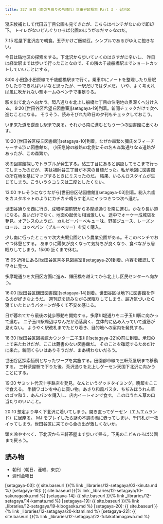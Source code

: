 ```yaml
---
title: 227 日目（雨のち曇りのち晴れ）世田谷区探索 Part 3 - 砧地区
---
```


寝床候補として代田五丁目公園も見てきたが、こちらはベンチがないので即却下。
トイレがないどんぐりひろば公園のほうがまだマシなのだ。

7:15 松屋下北沢店で朝食。玉子かけご飯納豆。シンプルであるがゆえに飽きない。

今日は砧地区の探索をする。下北沢から歩いていくのはさすがに辛いし、
昨日は経堂駅までは歩いて行ったことなので、その隣の千歳船橋駅までショートカットしていいことにする。

8:00 小田急小田原線で千歳船橋駅まで行く。乗車中にノートを整理したり居眠りしたりできればいいなと思ったが、一駅だけではダメだ。
いや、よく考えれば風に吹かれない駅ホームのベンチで事足りる。

駅を出て北方へ向かう。環八通りを北上し船橋七丁目の住宅地の奥深くへ分け入る。
9:20 [世田谷区希望丘図書室][setagaya-19]到着。新聞チェックだけで次へ進むことになる。
そうそう、読みそびれた昨日の夕刊もチェックしておこう。

いま来た道を逆走し駅まで戻る。それから南に進むともう一つの図書館に出くわす。

10:20 [世田谷区桜丘図書館][setagaya-10]到着。なぜか森繁久彌氏をフィーチャーする渋い図書館だ。
小田急線の線路の北側にその名も森繁通りなる道路があったが、この森繁か。

次の図書館探しでトラブルが発生する。砧三丁目にあると誤認してそこまで行ってしまったのだが、
実は祖師谷三丁目が本来の目標だった。私が地図に図書館の所在地を基にマップするときにミスったのだ。
結果、いらんロスタイムが生じてしまう。こういうタコミスは二度としたくない。

13:00 キレそうになりながら[世田谷区砧図書館][setagaya-03]到着。総入れ歯をカスタネットのようにカチカチ鳴らす老人にイラつきつつ次へ進む。

世田谷通りを西に行き、成城学園前駅から多摩堤通りを南に進む。かなり長い道になる。長いだけでなく、地面の起伏も相当激しい。
途中でオーケー成城店を発見。オアシスのようだ。
カルビーバーベキュー味、野菜ジュース、レーズンロール、コッペパン（ブルーベリー）を安く購入。

少し南に行ったところで次大夫堀公園という農業公園がある。そこのベンチでおやつ休憩とする。
あまりに陽気が良くなって気持ちが良くなり、食べながら居眠りしてしまう。15:00 近くまで休む。

15:05 近所にある[世田谷区喜多見図書室][setagaya-20]到着。内容を確認して早々に発つ。

多摩堤通りを大田区方面に進み、鎌田橋を越えてから北上し区民センターへ向かう。

16:00 [世田谷区鎌田図書館][setagaya-14]到着。世田谷区は地下に図書館を作るのが好きなようだ。
週刊誌を読みながら居眠りしてしまう。最近気づいたら寝ていたというパターンが多くて不安を感じる。

日が暮れてから最後の徒歩移動を開始する。多摩川堤通りを二子玉川駅に向かって進む。
二子玉川駅周辺はなんだか洒落臭く、立体的に込み入っていて道筋が見えない。
ようやく駅改札までたどり着き、目的地への案内を発見する。

18:30 [世田谷区図書館カウンター二子玉川][setagaya-22]の前に到着。承知の上で来たわけだが、ここは蔵書のない図書館だ。
そのことを確認するためだけに来た。新聞くらいはありそうだが、まあ構わないだろう。

世田谷区探索恒例となったワープを実施する。田園都市線で三軒茶屋駅まで移動する。
三軒茶屋駅で下りた後、茶沢通りを北上しゲーセン天国下北沢に向かうことにする。

19:30 サミット代沢十字路店を発見。なんというグッドタイミング。晩飯をここで食える。
半額ワゴンを中心に買い物。あさり和風パスタ、ちぢみほうれん草のゴマ和え、あんパンを購入し、店内イートインで食す。
このほうれん草の口当たりのいいこと。

20:10 想定より早く下北沢に着いてしまう。開き直ってゲーセン（エムエムランド）に居座る。
MJ をプレイしたら謎の不調の渦に嵌ってしまい、千円札が一枚イッてしまう。世田谷区に来てから金の出が激しくないか。

頭を冷やすべく、下北沢から三軒茶屋まで歩いて帰る。下馬のこどもひろば公園まで戻ろう。

## 読み物

* 朝刊（朝日、産経、東京）
* 週刊金曜日

[setagaya-03]: {{ site.baseurl }}{% link _libraries/12-setagaya/03-kinuta.md %}
[setagaya-10]: {{ site.baseurl }}{% link _libraries/12-setagaya/10-sakuragaoka.md %}
[setagaya-14]: {{ site.baseurl }}{% link _libraries/12-setagaya/14-kamata.md %}
[setagaya-19]: {{ site.baseurl }}{% link _libraries/12-setagaya/19-kibogaoka.md %}
[setagaya-20]: {{ site.baseurl }}{% link _libraries/12-setagaya/20-kitami.md %}
[setagaya-22]: {{ site.baseurl }}{% link _libraries/12-setagaya/22-futakotamagawa.md %}
